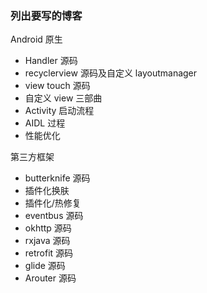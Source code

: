 ### 列出要写的博客

Android 原生

- Handler 源码
- recyclerview 源码及自定义 layoutmanager
- view touch 源码
- 自定义 view 三部曲
- Activity 启动流程
- AIDL 过程
- 性能优化



第三方框架

- butterknife 源码
- 插件化换肤
- 插件化/热修复
- eventbus 源码
- okhttp 源码
- rxjava 源码
- retrofit 源码
- glide 源码
- Arouter 源码


